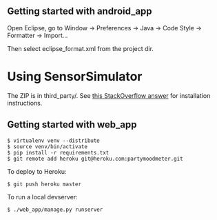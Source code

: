 Getting started with android_app
--------------------------------

Open Eclipse, go to Window -> Preferences -> Java -> Code Style -> Formatter -> Import...

Then select eclipse_format.xml from the project dir.

Using SensorSimulator
=====================

The ZIP is in third_party/. See [this StackOverflow answer](http://stackoverflow.com/a/3926715) for installation instructions.

Getting started with web_app
----------------------------

    $ virtualenv venv --distribute
    $ source venv/bin/activate
    $ pip install -r requirements.txt
    $ git remote add heroku git@heroku.com:partymoodmeter.git

To deploy to Heroku:

    $ git push heroku master

To run a local devserver:

    $ ./web_app/manage.py runserver

